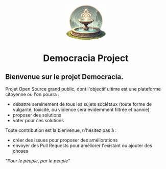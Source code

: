 <div align="center">
  <img src="public/assets/img/democracia-logo.png" width="125" align="middle" alt="logo">
</div>

<h1 align="center">Democracia Project</h1>

## Bienvenue sur le projet Democracia.

Projet Open Source grand public, dont l'objectif ultime est une plateforme citoyenne où l'on pourra :

- débattre sereinement de tous les sujets sociétaux (toute forme de vulgarité, toxicité, ou violence sera évidemment filtrée et bannie)
- proposer des solutions
- voter pour ces solutions

Toute contribution est la bienvenue, n'hésitez pas à :

- créer des Issues pour proposer des améliorations
- envoyer des Pull Requests pour améliorer l'existant ou ajouter des choses

_"Pour le peuple, par le peuple"_
